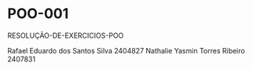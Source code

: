 # POO-001
RESOLUÇÃO-DE-EXERCICIOS-POO

Rafael Eduardo dos Santos Silva 2404827
Nathalie Yasmin Torres Ribeiro 2407831
